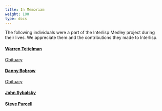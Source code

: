 ```yaml
---
title: In Memoriam
weight: 100
type: docs
---
```

The following individuals were a part of the Interlisp Medley project during their lives. We appreciate them and the contributions they made to Interlisp.


#### [Warren Teitelman](https://en.wikipedia.org/wiki/Warren_Teitelman)

[Obituary](http://warrenteitelman.com)

#### [Danny Bobrow](https://en.wikipedia.org/wiki/Daniel_G._Bobrow)

[Obituary](https://www.paloaltoonline.com/obituaries/memorials/daniel-danny-g-bobrow-phd?o=4957)

#### [John Sybalsky](http://www.sybalsky.net)

#### [Steve Purcell](https://www.paloaltoonline.com/obituaries/memorials/steve-purcell?o=5822)
